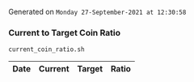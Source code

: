 Generated on `Monday 27-September-2021 at 12:30:58`

### Current to Target Coin Ratio
`current_coin_ratio.sh`

Date|Current|Target|Ratio
---|---|---|---
